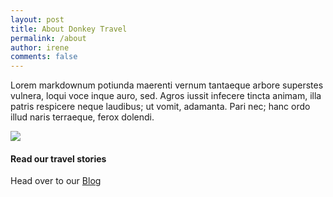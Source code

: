 ```yaml
---
layout: post
title: About Donkey Travel
permalink: /about
author: irene
comments: false
---
```


Lorem markdownum potiunda maerenti vernum tantaeque arbore superstes vulnera, loqui voce inque auro, sed. Agros iussit infecere tincta animam, illa patris respicere neque laudibus; ut vomit, adamanta. Pari nec; hanc ordo illud naris terraeque, ferox dolendi.

![]({{site.baseurl}}/assets/images/about.png)

#### Read our travel stories

Head over to our [Blog]({{site.baseurl}}/)

